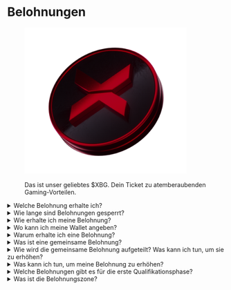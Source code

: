 # Belohnungen

<figure><img src="../../.gitbook/assets/XBG_Coin_new.png" alt="" width="375"><figcaption><p>Das ist unser geliebtes $XBG. Dein Ticket zu atemberaubenden Gaming-Vorteilen.</p></figcaption></figure>

<details>

<summary>Welche Belohnung erhalte ich?</summary>

Basierend auf deinem Punktestand und den erreichten gemeinsamen Zielen erhältst du eine individuelle Belohnung in $XBG-Token sowie eine gemeinsame Belohnung in $XBG-Token. Alle Belohnungen sind [gesperrt](rewards-test.md#wie-lange-sind-belohnungen-gesperrt).

![](../../.gitbook/assets/Rewards.png)

</details>

<details>

<summary>Wie lange sind Belohnungen gesperrt?</summary>

</details>

<details>

<summary>Wie erhalte ich meine Belohnung?</summary>

Am Ende des Qualifikations- oder Saisonzeitraums werden die Belohnungen basierend auf deinem endgültigen Rang nach Abschluss des Wettbewerbs an die von dir angegebene Wallet gesendet. Hinweis: Alle Belohnungen sind [gesperrt](rewards-test.md#wie-lange-sind-belohnungen-gesperrt).

</details>

<details>

<summary>Wo kann ich meine Wallet angeben?</summary>

</details>

<details>

<summary>Warum erhalte ich eine Belohnung?</summary>

Wir belohnen dich als Anerkennung für deine aktive Teilnahme und deinen Beitrag zur Erweiterung der XBorg-Community und zur Förderung unseres $XBG-Token.

</details>

<details>

<summary>Was ist eine gemeinsame Belohnung?</summary>

Eine gemeinsame Belohnung ist eine Demonstration unserer Wertschätzung für die gemeinsame Anstrengung der Teilnehmer, bei der Belohnungen durch das Erreichen von Meilensteinen während der Saison erhöht werden. Abhängig von deinem Rang am Ende der Saison erhältst du eine zusätzliche Belohnung aus dem gemeinsamen Pool.

</details>

<details>

<summary>Wie wird die gemeinsame Belohnung aufgeteilt? Was kann ich tun, um sie zu erhöhen?</summary>

Die Aufteilung der gemeinsamen Belohnung wird durch deine Platzierung bestimmt und kann durch das Erreichen gemeinsamer Meilensteine oder das Abschließen von Blitzaktionen gemeinsam erhöht werden. Weitere Informationen findest du in den [Regeln](rules-test.md).

</details>

<details>

<summary>Was kann ich tun, um meine Belohnung zu erhöhen?</summary>

Der beste Weg, um deine Belohnung zu maximieren, besteht darin, Konsistenz mit Viralität zu kombinieren. Je größer deine Reichweite ist, desto höher steigst du auf der Rangliste auf.

</details>

<details>

<summary>Welche Belohnungen gibt es für die erste Qualifikationsphase?</summary>

In der ersten Qualifikationsphase belaufen sich die Gesamtbelohnungen auf maximal 100.000 XBG, wobei ein Teil an das erfolgreiche Erreichen gemeinsamer Ziele gebunden ist.

</details>

<details>

<summary>Was ist die Belohnungszone?</summary>

</details>